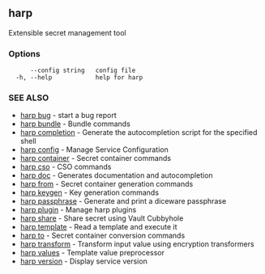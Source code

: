 ## harp

Extensible secret management tool

### Options

```
      --config string   config file
  -h, --help            help for harp
```

### SEE ALSO

* [harp bug](harp_bug.md)	 - start a bug report
* [harp bundle](harp_bundle.md)	 - Bundle commands
* [harp completion](harp_completion.md)	 - Generate the autocompletion script for the specified shell
* [harp config](harp_config.md)	 - Manage Service Configuration
* [harp container](harp_container.md)	 - Secret container commands
* [harp cso](harp_cso.md)	 - CSO commands
* [harp doc](harp_doc.md)	 - Generates documentation and autocompletion
* [harp from](harp_from.md)	 - Secret container generation commands
* [harp keygen](harp_keygen.md)	 - Key generation commands
* [harp passphrase](harp_passphrase.md)	 - Generate and print a diceware passphrase
* [harp plugin](harp_plugin.md)	 - Manage harp plugins
* [harp share](harp_share.md)	 - Share secret using Vault Cubbyhole
* [harp template](harp_template.md)	 - Read a template and execute it
* [harp to](harp_to.md)	 - Secret container conversion commands
* [harp transform](harp_transform.md)	 - Transform input value using encryption transformers
* [harp values](harp_values.md)	 - Template value preprocessor
* [harp version](harp_version.md)	 - Display service version

